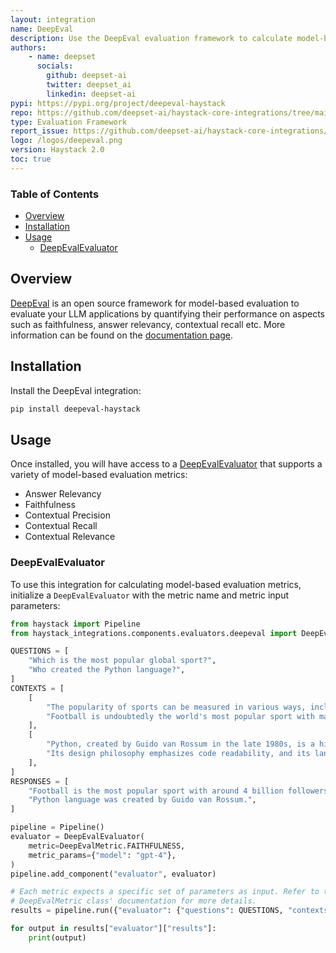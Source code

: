 ```yaml
---
layout: integration
name: DeepEval
description: Use the DeepEval evaluation framework to calculate model-based metrics 
authors:
    - name: deepset
      socials:
        github: deepset-ai
        twitter: deepset_ai
        linkedin: deepset-ai
pypi: https://pypi.org/project/deepeval-haystack
repo: https://github.com/deepset-ai/haystack-core-integrations/tree/main/integrations/deepeval
type: Evaluation Framework
report_issue: https://github.com/deepset-ai/haystack-core-integrations/issues
logo: /logos/deepeval.png
version: Haystack 2.0
toc: true
---
```


### Table of Contents

- [Overview](#overview)
- [Installation](#installation)
- [Usage](#usage)
    - [DeepEvalEvaluator](#DeepEvalEvaluator)

## Overview

[DeepEval](https://docs.confident-ai.com/) is an open source framework for model-based evaluation to evaluate your LLM applications by quantifying their performance on aspects such as faithfulness, answer relevancy, contextual recall etc. More information can be found on the [documentation page](https://docs.haystack.deepset.ai/v2.0/docs/deepevalevaluator).

## Installation

Install the DeepEval integration:
```bash
pip install deepeval-haystack
```

## Usage

Once installed, you will have access to a [DeepEvalEvaluator](https://docs.haystack.deepset.ai/v2.0/docs/deepevalevaluator) that supports a variety of model-based evaluation metrics: 
- Answer Relevancy
- Faithfulness
- Contextual Precision
- Contextual Recall
- Contextual Relevance

### DeepEvalEvaluator

To use this integration for calculating model-based evaluation metrics, initialize a `DeepEvalEvaluator` with the metric name and metric input parameters: 

```python
from haystack import Pipeline
from haystack_integrations.components.evaluators.deepeval import DeepEvalEvaluator, DeepEvalMetric

QUESTIONS = [
    "Which is the most popular global sport?",
    "Who created the Python language?",
]
CONTEXTS = [
    [
        "The popularity of sports can be measured in various ways, including TV viewership, social media presence, number of participants, and economic impact.",
        "Football is undoubtedly the world's most popular sport with major events like the FIFA World Cup and sports personalities like Ronaldo and Messi, drawing a followership of more than 4 billion people.",
    ],
    [
        "Python, created by Guido van Rossum in the late 1980s, is a high-level general-purpose programming language.",
        "Its design philosophy emphasizes code readability, and its language constructs aim to help programmers write clear, logical code for both small and large-scale software projects.",
    ],
]
RESPONSES = [
    "Football is the most popular sport with around 4 billion followers worldwide",
    "Python language was created by Guido van Rossum.",
]

pipeline = Pipeline()
evaluator = DeepEvalEvaluator(
    metric=DeepEvalMetric.FAITHFULNESS,
    metric_params={"model": "gpt-4"},
)
pipeline.add_component("evaluator", evaluator)

# Each metric expects a specific set of parameters as input. Refer to the
# DeepEvalMetric class' documentation for more details.
results = pipeline.run({"evaluator": {"questions": QUESTIONS, "contexts": CONTEXTS, "responses": RESPONSES}})

for output in results["evaluator"]["results"]:
    print(output)
```
